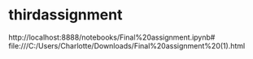 # thirdassignment
http://localhost:8888/notebooks/Final%20assignment.ipynb# 
file:///C:/Users/Charlotte/Downloads/Final%20assignment%20(1).html

